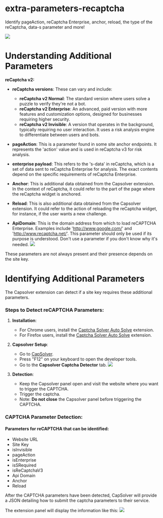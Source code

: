 # extra-parameters-recaptcha
Identify pageAction, reCaptcha Enterprise, anchor, reload, the type of the reCaptcha, data-s parameter and more!


![](https://assets.capsolver.com/prod/images/post/2024-06-04/9c9c82ff-64e5-4ca9-b7e7-664ef1d994f0.jpeg)

# Understanding Additional Parameters
**reCaptcha v2:**
- **reCaptcha versions**: These can vary and include:
  - **reCaptcha v2 Normal**: The standard version where users solve a puzzle to verify they're not a bot.
  - **reCaptcha v2 Enterprise**: An advanced, paid version with more features and customization options, designed for businesses requiring higher security.
  - **reCaptcha v2 Invisible**: A version that operates in the background, typically requiring no user interaction. It uses a risk analysis engine to differentiate between users and bots.

- **pageAction**: This is a parameter found in some site anchor endpoints. It represents the 'action' value and is used in reCaptcha v3 for risk analysis.

- **enterprise payload**: This refers to the 's-data' in reCaptcha, which is a set of data sent to reCaptcha Enterprise for analysis. The exact contents depend on the specific requirements of reCaptcha Enterprise.

- **Anchor**: This is additional data obtained from the Capsolver extension. In the context of reCaptcha, it could refer to the part of the page where the reCaptcha widget is anchored.

- **Reload**: This is also additional data obtained from the Capsolver extension. It could refer to the action of reloading the reCaptcha widget, for instance, if the user wants a new challenge.

- **ApiDomain**: This is the domain address from which to load reCAPTCHA Enterprise. Examples include 'http://www.google.com/' and 'http://www.recaptcha.net/'. This parameter should only be used if its purpose is understood.
Don't use a parameter if you don't know why it's needed.
   ![](https://assets.capsolver.com/prod/images/post/2024-06-04/9309601c-3b34-4db3-a594-7ca073928a38.png)

These parameters are not always present and their presence depends on the site key.

# Identifying Additional Parameters
The Capsolver extension can detect if a site key requires these additional parameters.

### Steps to Detect reCAPTCHA Parameters:

1. **Installation**:

   - For Chrome users, install the [Captcha Solver Auto Solve](https://chrome.google.com/webstore/detail/captcha-solver-auto-bypas/pgojnojmmhpofjgdmaebadhbocahppod) extension.
   - For Firefox users, install the [Captcha Solver Auto Solve](https://addons.mozilla.org/en-US/firefox/addon/capsolver-captcha-solver/) extension.

2. **Capsolver Setup**:

   - Go to [CapSolver](https://www.capsolver.com/).
   - Press "F12" on your keyboard to open the developer tools.
   - Go to the **Capsolver Captcha Detector** tab.
     ![](https://assets.capsolver.com/prod/images/post/2023-10-31/2115f05d-a7eb-40b6-9693-53baa45d39a9.png)

3. **Detection**:
   - Keep the Capsolver panel open and visit the website where you want to trigger the CAPTCHA.
   - Trigger the captcha.
   - Note: **Do not close** the Capsolver panel before triggering the CAPTCHA.

### CAPTCHA Parameter Detection:

#### Parameters for reCAPTCHA that can be identified:

- Website URL
- Site Key
- isInvisible
- pageAction
- isEnterprise
- isSRequired
- isReCaptchaV3
- Api Domain
- Anchor
- Reload

After the CAPTCHA parameters have been detected, CapSolver will provide a JSON detailing how to submit the captcha parameters to their service.

The extension panel will display the information like this:
![](https://assets.capsolver.com/prod/images/post/2024-06-04/22c56797-bbde-4ba5-9a2a-115fb4715449.png)
